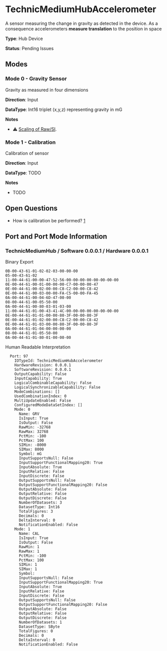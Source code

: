 # TechnicMediumHubAccelerometer

A sensor measuring the change in gravity as detected in the device. As a consequence accelerometers **measure translation** to the position in space

**Type**: Hub Device

**Status**: Pending Issues

## Modes

### Mode 0 - Gravity Sensor

Gravity as measured in four dimensions

**Direction**: Input

**DataType**: Int16 triplet (x,y,z) representing gravity in mG

**Notes**
- ⚠ [Scaling of Raw/SI](../lwp/note-value-scaling.md).

### Mode 1 - Calibration

Calibration of sensor

**Direction**: Input

**DataType**: TODO

**Notes**
- TODO

## Open Questions

- How is calibration be performed? [1](https://github.com/sharpbrick/powered-up/issues/30)


## Port and Port Mode Information

### TechnicMediumHub / Software 0.0.0.1 / Hardware 0.0.0.1

Binary Export

````
0B-00-43-61-01-02-02-03-00-00-00
05-00-43-61-02
11-00-44-61-00-00-47-52-56-00-00-00-00-00-00-00-00
0E-00-44-61-00-01-00-00-00-C7-00-00-00-47
0E-00-44-61-00-02-00-00-C8-C2-00-00-C8-42
0E-00-44-61-00-03-00-00-FA-C5-00-00-FA-45
0A-00-44-61-00-04-6D-47-00-00
08-00-44-61-00-05-50-00
0A-00-44-61-00-80-03-01-03-00
11-00-44-61-01-00-43-41-4C-00-00-00-00-00-00-00-00
0E-00-44-61-01-01-00-00-80-3F-00-00-80-3F
0E-00-44-61-01-02-00-00-C8-C2-00-00-C8-42
0E-00-44-61-01-03-00-00-80-3F-00-00-80-3F
0A-00-44-61-01-04-00-00-00-00
08-00-44-61-01-05-50-00
0A-00-44-61-01-80-01-00-00-00
````

Human Readable Interpretation

````
  Port: 97
    IOTypeId: TechnicMediumHubAccelerometer
    HardwareRevision: 0.0.0.1
    SoftwareRevision: 0.0.0.1
    OutputCapability: False
    InputCapability: True
    LogicalCombinableCapability: False
    LogicalSynchronizableCapability: False
    ModeCombinations: []
    UsedCombinationIndex: 0
    MultiUpdateEnabled: False
    ConfiguredModeDataSetIndex: []
    Mode: 0
      Name: GRV
      IsInput: True
      IsOutput: False
      RawMin: -32768
      RawMax: 32768
      PctMin: -100
      PctMax: 100
      SIMin: -8000
      SIMax: 8000
      Symbol: mG
      InputSupportsNull: False
      InputSupportFunctionalMapping20: True
      InputAbsolute: True
      InputRelative: False
      InputDiscrete: False
      OutputSupportsNull: False
      OutputSupportFunctionalMapping20: False
      OutputAbsolute: False
      OutputRelative: False
      OutputDiscrete: False
      NumberOfDatasets: 3
      DatasetType: Int16
      TotalFigures: 3
      Decimals: 0
      DeltaInterval: 0
      NotificationEnabled: False
    Mode: 1
      Name: CAL
      IsInput: True
      IsOutput: False
      RawMin: 1
      RawMax: 1
      PctMin: -100
      PctMax: 100
      SIMin: 1
      SIMax: 1
      Symbol:
      InputSupportsNull: False
      InputSupportFunctionalMapping20: True
      InputAbsolute: True
      InputRelative: False
      InputDiscrete: False
      OutputSupportsNull: False
      OutputSupportFunctionalMapping20: False
      OutputAbsolute: False
      OutputRelative: False
      OutputDiscrete: False
      NumberOfDatasets: 1
      DatasetType: SByte
      TotalFigures: 0
      Decimals: 0
      DeltaInterval: 0
      NotificationEnabled: False
````